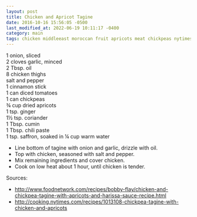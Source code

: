 ```yaml
---
layout: post
title: Chicken and Apricot Tagine
date: 2016-10-16 15:56:05 -0500
last_modified_at: 2022-06-19 10:11:17 -0400
category: main
tags: chicken middleeast moroccan fruit apricots meat chickpeas nytimes
---
```

1 onion, sliced  
2 cloves garlic, minced  
2 Tbsp. oil  
8 chicken thighs  
salt and pepper  
1 cinnamon stick  
1 can diced tomatoes  
1 can chickpeas  
¾ cup dried apricots  
1 tsp. ginger  
1½ tsp. coriander  
1 Tbsp. cumin  
1 Tbsp. chili paste  
1 tsp. saffron, soaked in ¼ cup warm water  

  * Line bottom of tagine with onion and garlic, drizzle with oil.
  * Top with chicken, seasoned with salt and pepper.
  * Mix remaining ingredients and cover chicken.
  * Cook on low heat about 1 hour, until chicken is tender.

Sources:  

  * http://www.foodnetwork.com/recipes/bobby-flay/chicken-and-chickpea-tagine-with-apricots-and-harissa-sauce-recipe.html
  * http://cooking.nytimes.com/recipes/1013108-chickpea-tagine-with-chicken-and-apricots

